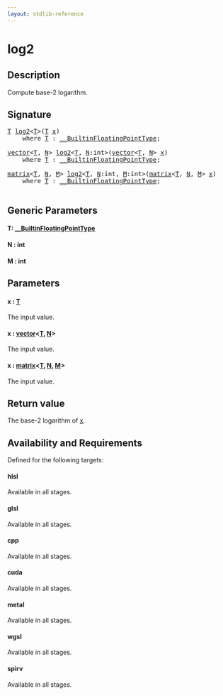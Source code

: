 ```yaml
---
layout: stdlib-reference
---
```


# log2

## Description

Compute base-2 logarithm.



## Signature 

<pre>
<a href="log2#typeparam-T" class="code_type">T</a> <a href="log2">log2</a>&lt;<a href="log2#typeparam-T" class="code_type">T</a>&gt;(<a href="log2#typeparam-T" class="code_type">T</a> <a href="log2#decl-x" class="code_param">x</a>)
    <span class='code_keyword'>where</span> <a href="log2#typeparam-T" class="code_type">T</a> : <a href="../interfaces/0_builtinfloatingpointtype-029hm/index" class="code_type">__BuiltinFloatingPointType</a>;

<a href="../types/vector/index" class="code_type">vector</a>&lt;<a href="log2#typeparam-T" class="code_type">T</a>, <a href="log2#decl-N" class="code_var">N</a>&gt; <a href="log2">log2</a>&lt;<a href="log2#typeparam-T" class="code_type">T</a>, <a href="log2#decl-N" class="code_var">N</a>:<span class="code_keyword">int</span>&gt;(<a href="../types/vector/index" class="code_type">vector</a>&lt;<a href="log2#typeparam-T" class="code_type">T</a>, <a href="log2#decl-N" class="code_var">N</a>&gt; <a href="log2#decl-x" class="code_param">x</a>)
    <span class='code_keyword'>where</span> <a href="log2#typeparam-T" class="code_type">T</a> : <a href="../interfaces/0_builtinfloatingpointtype-029hm/index" class="code_type">__BuiltinFloatingPointType</a>;

<a href="../types/matrix/index" class="code_type">matrix</a>&lt;<a href="log2#typeparam-T" class="code_type">T</a>, <a href="log2#decl-N" class="code_var">N</a>, <a href="log2#decl-M" class="code_var">M</a>&gt; <a href="log2">log2</a>&lt;<a href="log2#typeparam-T" class="code_type">T</a>, <a href="log2#decl-N" class="code_var">N</a>:<span class="code_keyword">int</span>, <a href="log2#decl-M" class="code_var">M</a>:<span class="code_keyword">int</span>&gt;(<a href="../types/matrix/index" class="code_type">matrix</a>&lt;<a href="log2#typeparam-T" class="code_type">T</a>, <a href="log2#decl-N" class="code_var">N</a>, <a href="log2#decl-M" class="code_var">M</a>&gt; <a href="log2#decl-x" class="code_param">x</a>)
    <span class='code_keyword'>where</span> <a href="log2#typeparam-T" class="code_type">T</a> : <a href="../interfaces/0_builtinfloatingpointtype-029hm/index" class="code_type">__BuiltinFloatingPointType</a>;

</pre>

## Generic Parameters

####  <a id="typeparam-T"></a>T: [\_\_BuiltinFloatingPointType](../interfaces/0_builtinfloatingpointtype-029hm/index)
####  <a id="decl-N"></a>N  : int
####  <a id="decl-M"></a>M  : int

## Parameters

####  <a id="decl-x"></a>x  : [T](log2#typeparam-T)
The input value.

####  <a id="decl-x"></a>x  : [vector](../types/vector/index)\<[T](../types/vector/index#typeparam-T), [N](../types/vector/index#decl-N)\>
The input value.

####  <a id="decl-x"></a>x  : [matrix](../types/matrix/index)\<[T](), [N](../types/matrix/index#decl-N), [M](../types/matrix/index#decl-M)\>
The input value.


## Return value
The base-2 logarithm of <span class='code'><a href="log2#decl-x" class="code_param">x</a></span>.


## Availability and Requirements

Defined for the following targets:

#### hlsl
Available in all stages.

#### glsl
Available in all stages.

#### cpp
Available in all stages.

#### cuda
Available in all stages.

#### metal
Available in all stages.

#### wgsl
Available in all stages.

#### spirv
Available in all stages.



